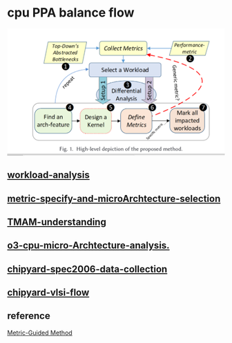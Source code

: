 # cpu PPA balance flow

![](picture/MGM.png)


## [workload-analysis](workload-analysis.md)

## [metric-specify-and-microArchtecture-selection](metric-specify-and-microArchtecture-selection.md)

## [TMAM-understanding](TMAM-understanding.md)

## [o3-cpu-micro-Archtecture-analysis.](o3-cpu-micro-Archtecture-analysis.md)

## [chipyard-spec2006-data-collection](chipyard-spec2006-data-collection.md)

## [chipyard-vlsi-flow](chipyard-vlsi-flow.md)


## reference

[Metric-Guided Method](https://www.researchgate.net/publication/338028324_A_Metric-Guided_Method_for_Discovering_Impactful_Features_and_Architectural_Insights_for_Skylake-Based_Processors)
